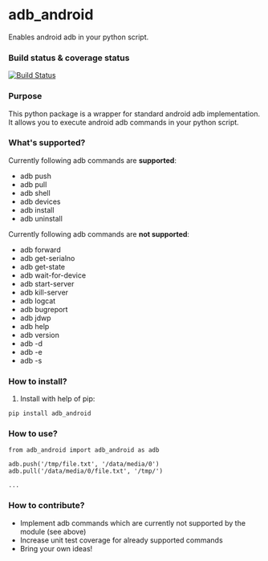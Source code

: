 adb_android
==========

Enables android adb in your python script.

### Build status & coverage status

[![Build Status](https://travis-ci.org/vmalyi/adb_android.svg?branch=master)](https://travis-ci.org/vmalyi/adb_android)

### Purpose

This python package is a wrapper for standard android adb implementation. It allows you to execute android adb commands in your python script.

### What's supported?

Currently following adb commands are **supported**:
* adb push
* adb pull
* adb shell
* adb devices
* adb install
* adb uninstall

Currently following adb commands are **not supported**:

* adb forward
* adb get-serialno
* adb get-state
* adb wait-for-device
* adb start-server
* adb kill-server
* adb logcat
* adb bugreport
* adb jdwp
* adb help
* adb version
* adb -d
* adb -e
* adb -s

### How to install?

 1. Install with help of pip:
```
pip install adb_android
```
### How to use?
```
from adb_android import adb_android as adb

adb.push('/tmp/file.txt', '/data/media/0')
adb.pull('/data/media/0/file.txt', '/tmp/')

...
```

### How to contribute?

* Implement adb commands which are currently not supported by the module (see above)
* Increase unit test coverage for already supported commands
* Bring your own ideas!
